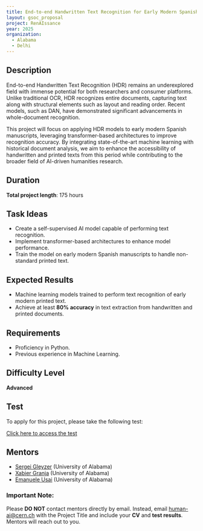 ```yaml
---
title: End-to-end Handwritten Text Recognition for Early Modern Spanish Documents
layout: gsoc_proposal
project: RenAIssance
year: 2025
organization:
  - Alabama
  - Delhi
---
```


## Description

End-to-end Handwritten Text Recognition (HDR) remains an underexplored field with immense potential for both researchers and consumer platforms. Unlike traditional OCR, HDR recognizes entire documents, capturing text along with structural elements such as layout and reading order. Recent models, such as DAN, have demonstrated significant advancements in whole-document recognition.

This project will focus on applying HDR models to early modern Spanish manuscripts, leveraging transformer-based architectures to improve recognition accuracy. By integrating state-of-the-art machine learning with historical document analysis, we aim to enhance the accessibility of handwritten and printed texts from this period while contributing to the broader field of AI-driven humanities research.

## Duration

**Total project length**: 175 hours

## Task Ideas

- Create a self-supervised AI model capable of performing text recognition.
- Implement transformer-based architectures to enhance model performance.
- Train the model on early modern Spanish manuscripts to handle non-standard printed text.

## Expected Results

- Machine learning models trained to perform text recognition of early modern printed text.
- Achieve at least **80% accuracy** in text extraction from handwritten and printed documents.

## Requirements

- Proficiency in Python.
- Previous experience in Machine Learning.
  
## Difficulty Level

**Advanced**

## Test

To apply for this project, please take the following test:

[Click here to access the test](https://bama365-my.sharepoint.com/:w:/g/personal/xgranja_ua_edu/EeSz8D6iYPxHhzfQD3GGzsYBARpsSkbEDZWzoQH7hIH4lg?e=gMOaR4&xsdata=MDV8MDJ8ZXVzYWlAdWEuZWR1fDIzZDVmYjNmYjYzYjQ0YzljYTU0MDhkZDU3ZjE1MDZhfDJhMDA3MjhlZjBkMDQwYjRhNGU4Y2U0MzNmM2ZiY2E3fDB8MHw2Mzg3NjM0MTYxNDQxNDUxMTR8VW5rbm93bnxUV0ZwYkdac2IzZDhleUpGYlhCMGVVMWhjR2tpT25SeWRXVXNJbFlpT2lJd0xqQXVNREF3TUNJc0lsQWlPaUpYYVc0ek1pSXNJa0ZPSWpvaVRXRnBiQ0lzSWxkVUlqb3lmUT09fDB8fHw%3d&sdata=RUVjT2J4U2N1cjlyNzl2YXd4RkVTV3pkZ1UvWkJhYWVOSjltVVJwYkhIOD0%3d)

## Mentors

- [Sergei Gleyzer](mailto:human-ai@cern.ch) (University of Alabama)
- [Xabier Granja](mailto:human-ai@cern.ch) (University of Alabama)
- [Emanuele Usai](mailto:human-ai@cern.ch) (University of Alabama)

### Important Note:
Please **DO NOT** contact mentors directly by email. Instead, email [human-ai@cern.ch](mailto:human-ai@cern.ch) with the Project Title and include your **CV** and **test results**. Mentors will reach out to you.

<!-- ## Links -->
<!-- - [Paper 1](https://arxiv.org/abs/1807.11916) -->
<!-- - [Paper 2](https://arxiv.org/abs/1902.08276) -->
